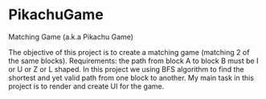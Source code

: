 # PikachuGame

Matching Game (a.k.a Pikachu Game)

The objective of this project is to create a matching game (matching 2 of the same blocks).
Requirements: the path from block A to block B must be I or U or Z or L shaped.
In this project we using BFS algorithm to find the shortest and yet valid path from one block to another.
My main task in this project is to render and create UI for the game.
